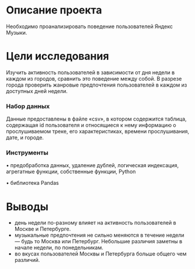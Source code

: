 # Описание проекта

Необходимо проанализировать поведение пользователей Яндекс Музыки.
 
# Цели исследования

Изучить активность пользователей в зависимости от дня недели в каждом из городов, сравнить это поведение между собой. 
В разрезе города проверить жанровые предпочтения пользователей в каждом из доступных дней недели.

### Набор данных

Данные предоставлены в файле «csv», в котором содержится таблица, содержащая id пользователя и относящиеся к нему информацию
о прослушиваемом треке, его характеристиках, времени прослушивания, дате, и городе.

### Инструменты 

•	предобработка данных, удаление дублей, логическая индексация, агрегатные функции, собственные функции, Python

•	библиотека Pandas

# Выводы

- день недели по-разному влияет на активность пользователей в Москве и Петербурге.
- музыкальные предпочтения не сильно меняются в течение недели — будь то Москва или Петербург. Небольшие различия заметны в начале недели, 
по понедельникам.
- во вкусах пользователей Москвы и Петербурга больше общего чем различий.

